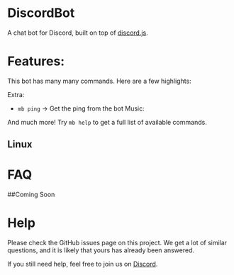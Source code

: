 # DiscordBot
A chat bot for Discord, built on top of <a href="https://discord.js.org">discord.js</a>.

# Features:

This bot has many many commands. Here are a few highlights:

Extra:
- `mb ping` -> Get the ping from the bot
Music:

And much more! Try `mb help` to get a full list of available commands.

## Linux

# FAQ
##Coming Soon

# Help
Please check the GitHub issues page on this project. We get a lot of similar questions, and it is likely that yours has already been answered. 

If you still need help, feel free to join us on [Discord]().

